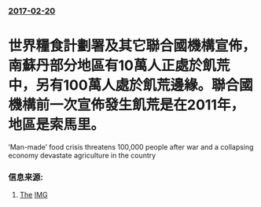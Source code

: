 ### [2017-02-20](/news/2017/02/20/index.md)

##### 
# 世界糧食計劃署及其它聯合國機構宣佈，南蘇丹部分地區有10萬人正處於飢荒中，另有100萬人處於飢荒邊緣。聯合國機構前一次宣佈發生飢荒是在2011年，地區是索馬里。 

‘Man-made’ food crisis threatens 100,000 people after war and a collapsing economy devastate agriculture in the country


### 信息来源:

1. [The](https://www.theguardian.com/global-development/2017/feb/20/famine-declared-in-south-sudan) [IMG](https://i.guim.co.uk/img/media/9f4384569cdbf3adf2da07ef0ef99a0453aaeab8/0_84_5253_3152/master/5253.jpg?width=1200&height=630&quality=85&auto=format&fit=crop&overlay-align=bottom%2Cleft&overlay-width=100p&overlay-base64=L2ltZy9zdGF0aWMvb3ZlcmxheXMvdGctZGVmYXVsdC5wbmc&enable=upscale&s=46dbb93ac00a2313d268167dc4b281d5)
